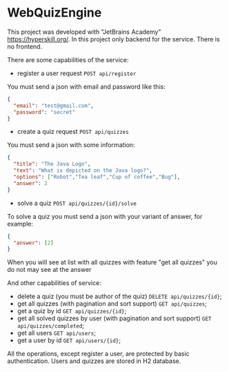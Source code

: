 # WebQuizEngine #

This project was developed with "JetBrains Academy" https://hyperskill.org/. 
In this project  only backend for the service. There is no frontend.

There are some capabilities of the service:

* register a user request `POST api/register`
 
You must send a json with email and password like this:
````json
{
  "email": "test@gmail.com",
  "password": "secret"
}
````
* create a quiz request `POST api/quizzes`

You must send a json with some information:
````json
{
  "title": "The Java Logo",
  "text": "What is depicted on the Java logo?",
  "options": ["Robot","Tea leaf","Cup of coffee","Bug"],
  "answer": 2
}
````
* solve a quiz `POST api/quizzes/{id}/solve`

To solve a quiz you must send a json with your variant of answer, for example:
````json
{
  "answer": [2]
}
````
When you will see at list with all quizzes with 
feature "get all quizzes" you do not may see at the answer

And other capabilities of service:

* delete a quiz (you must be author of the quiz) `DELETE api/quizzes/{id}`;
* get all quizzes (with pagination and sort support) `GET api/quizzes`;
* get a quiz by id `GET api/quizzes/{id}`;
* get all solved quizzes by user (with pagination and sort support) `GET api/quizzes/completed`;
* get all users `GET api/users`;
* get a user by id `GET api/users/{id}`;

All the operations, except register a user, are protected by basic authentication.
Users and quizzes are stored in H2 database.